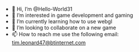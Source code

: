 - 👋 Hi, I’m @Hello-World31
- 👀 I’m interested in game development and gaming
- 🌱 I’m currently learning how to use webgl
- 💞️ I’m looking to collaborate on a new game
- 📫 How to reach me use the following email: tim.leonard47@btinternet.com
